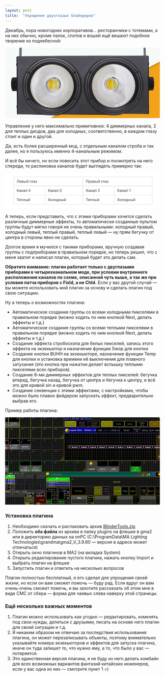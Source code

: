 ```yaml
---
layout: post
title:  "Укрощение двухглазых блайндеров"
---
```

Декабрь, пора новогодних корпоративов… ресторанчики с тотемами, а на них обычно, кроме палок, спотов и вошей ещё вешают подобное творение из поднебесной:

![](/static/notes/blinders/werwerwer.png)

Управление у него максимально примитивное: 4 диммерных канала, 2 для теплых диодов, два для холодных, соответственно, в каждом глазу стоит и один и другой.

Да, есть более расширенный мод, с отдельным каналом строба и так далее, но я пользуюсь именно 4-канальным режимом.

И всё бы ничего, но если повесить этот прибор и посмотреть на него спереди, то распиновка каналов будет выглядеть примерно так:

![](/static/notes/blinders/ch.png)

А теперь, если представить, что с этими приборами хочется сделать различные диммерные эффекты, то автоматически созданные пультом группы будут мягко говоря не очень правильными: холодный правый, холодный левый, теплый правый, теплый левый — ну прям бегучку от центра в стороны явно не сделать.

Долгое время я мучился с такими приборами, вручную создавая группы с подприборами в правильном порядке, но теперь решил, что с меня хватит и написал плагин, который будет это делать сам.

**Обратите внимание: плагин работает только с двуглазыми приборами в четырехканальном моде, при условии внутреннего расположения каналов по схеме, описанной чуть выше, а так же при условия патча приборов с FixId, а не ChId.**
Если у вас другой случай — вы можете использовать мой плагин за основу и сделать плагин под свою ситуацию.

Ну а теперь о возможностях плагина:

- Автоматическое создание группы со всеми холодными пикселями в правильном порядке (можно ходить по ним кнопкой Next, делать эффекты и т.д.)
- Автоматическое создание группы со всеми теплыми пикселями в правильном порядке (можно ходить по ним кнопкой Next, делать эффекты и т.д.)
- Создание эффекта стробоскопа для белых пикселей, запись этого эффекта на экзекьютор и назначение функции Swop для кнопки
- Создание кнопки BUHH на экзекьюторе, назначение функции Temp для кнопки и установка времени её выключения для плавного затухания (это кнопка при нажатии делает вспышку теплыми пикселями всех приборов).
- Создание 8-ми диммерных эффектов для теплых пикселей: бегучка вперед, бегучка назад, бегучка от центра и бегучка к центру, и всё это для кривой sin и кривой pwm.
- Создание секвенции с этими эффектами, с настройками, чтобы можно было плавно фейдером запускать эффект, предварительно выбрав его.

Пример работы плагина:

![](/static/notes/blinders/blinders.gif)

### Установка плагина

1. Необходимо скачать и распаковать архив [BlinderTools.zip](/static/notes/blinders/BlinderTools.zip)
1. Положить **оба файла** из архива в папку plugins на флешке в gma2 или в директорию данных на onPC (C:\ProgramData\MA Lighting Technologies\grandma\gma2_V_3.9.60 — версия в адресе может отличаться)
1. Открыть окно плагинов в МА2 (на вкладка System)
1. Открыть редактирование пустого плагина, нажать кнопку Import и выбрать плагин на флешке
1. Запустить плагин и ответить на несколько вопросов

Плагин полностью бесплатный, я его сделал для упрощения своей жизни, но если он вам сможет помочь — буду рад. Если вдруг он вам очень-очень сможет помочь, и вы захотите рассказать об этом мне в виде СМС от сбера — форма для чаевых слева наверху этой страницы.

### Ещё несколько важных моментов

1. Плагин можно использовать как угодно — редактировать, изменять под свои нужды, делиться с друзьями, писать на основе него плагин для своей ситуации и т.д.
1. Я никаким образом не отвечаю за последствия использования плагина, он может перезаписывать объекты, поэтому внимательно указывайте номера экзекьюторов и эффектов для запуска плагина, иначе он туда запишет то, что нужно ему, а то, что было у вас — потеряется.
1. Это единственная версия плагина, я не буду из него делать комбайн для всех возможных вариантов фантазий китайских инженеров, если у вас одна из них — смотрите пункт 1 =)